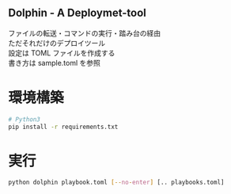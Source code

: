 Dolphin - A Deploymet-tool
---

ファイルの転送・コマンドの実行・踏み台の経由  
ただそれだけのデプロイツール  
設定は TOML ファイルを作成する  
書き方は sample.toml を参照  

# 環境構築
```sh
# Python3
pip install -r requirements.txt
```

# 実行
```sh
python dolphin playbook.toml [--no-enter] [.. playbooks.toml]
```

